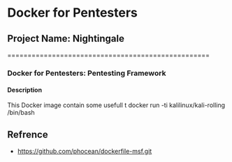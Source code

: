 # Docker for Pentesters
## Project Name: Nightingale
==================================================
### Docker for Pentesters: Pentesting Framework 

#### Description
This Docker image contain some usefull t
docker run -ti kalilinux/kali-rolling /bin/bash



## Refrence 
- https://github.com/phocean/dockerfile-msf.git